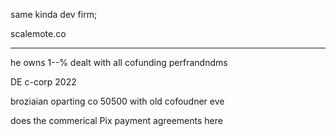 same kinda dev firm; 

scalemote.co


---- 

he owns 1--% dealt with all cofunding perfrandndms

DE c-corp 2022

broziaian oparting co 50500 with old cofoudner eve

does the commerical Pix payment agreements here 
